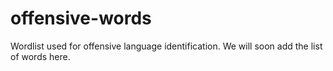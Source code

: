 # offensive-words
Wordlist used for offensive language identification. We will soon add the list of words here.
